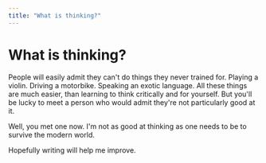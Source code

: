 ```yaml
---
title: "What is thinking?"
---
```


# What is thinking?

People will easily admit they can't do things they never trained for. Playing a violin. Driving a motorbike. Speaking an exotic language. All these things are much easier, than learning to think critically and for yourself. But you'll be lucky to meet a person who would admit they're not particularly good at it.

Well, you met one now. I'm not as good at thinking as one needs to be to survive the modern world. 

Hopefully writing will help me improve.
